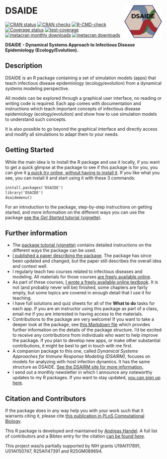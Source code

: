 
<!-- README.md is generated from README.Rmd. Please edit that file -->

# DSAIDE <img src="man/figures/logo.png" align="right" alt="" width="120" />

<!-- badges: start -->

[![CRAN
status](https://www.r-pkg.org/badges/version/DSAIDE)](https://cran.r-project.org/package=DSAIDE)
[![CRAN
checks](https://cranchecks.info/badges/summary/DSAIDE)](https://cran.r-project.org/web/checks/check_results_DSAIDE.html)
[![R-CMD-check](https://github.com/ahgroup/DSAIDE/workflows/R-CMD-check/badge.svg)](https://github.com/ahgroup/DSAIDE/actions)
[![Coverage
status](https://codecov.io/gh/ahgroup/DSAIDE/branch/master/graph/badge.svg?token=OGO3sVEcPD)](https://codecov.io/gh/ahgroup/DSAIDE)
[![test-coverage](https://github.com/ahgroup/DSAIDE/workflows/test-coverage/badge.svg)](https://github.com/ahgroup/DSAIDE/actions)
[![metacran monthly
downloads](https://cranlogs.r-pkg.org/badges/DSAIDE)](https://cran.r-project.org/package=DSAIDE)
[![metacran
downloads](https://cranlogs.r-pkg.org/badges/grand-total/DSAIDE?color=ff69b4)](https://cran.r-project.org/package=DSAIDE)
<!-- badges: end -->

**DSAIDE - Dynamical Systems Approach to Infectious Disease Epidemiology
(Ecology/Evolution).**

## Description

DSAIDE is an R package containing a set of simulation models (apps) that
teach infectious disease epidemiology (ecology/evolution) from a
dynamical systems modeling perspective.

All models can be explored through a graphical user interface, no
reading or writing code is required. Each app comes with documentation
and instructions which teach important concepts of infectious disease
epidemiology (ecology/evolution) and show how to use simulation models
to understand such concepts.

It is also possible to go beyond the graphical interface and directly
access and modify all simulations to adapt them to your needs.

## Getting Started

While the main idea is to install the R package and use it locally, if
you want to get a quick glimpse at the package to see if this package is
for you, you can give it [a quick try online, without having to install
it](https://shiny.ovpr.uga.edu/DSAIDE/). If you like what you see, you
can install it and start using it with these 3 commands:

    install.packages('DSAIDE')
    library('DSAIDE')
    dsaidemenu()

For an introduction to the package, step-by-step instructions on getting
started, and more information on the different ways you can use the
package [see the *Get Started* tutorial
(vignette)](https://ahgroup.github.io/DSAIDE/articles/DSAIDE.html).

## Further information

- The [package tutorial
  (vignette)](https://ahgroup.github.io/DSAIDE/articles/DSAIDE.html)
  contains detailed instructions on the different ways the package can
  be used.
- [I published a paper describing the
  package](https://doi.org/10.1371/journal.pcbi.1005642). The package
  has since been updated and changed, but the paper still describes the
  overall idea and context well.  
- I regularly teach two courses related to infectious diseases and
  modeling. All materials for those courses [are freely available
  online](https://andreashandel.github.io/IDEMAcourse/).
- As part of these courses, [I wrote a freely available online
  textbook](https://andreashandel.github.io/IDEMAbook/). It is not (and
  probably never will be) finished, some chapters are fairly empty, but
  some topics are covered in enough detail that I use it for teaching.
- I have full solutions and quiz sheets for all of the **What to do**
  tasks for each app. If you are an instructor using this package as
  part of a class, email me if you are interested in having access to
  the materials.
- Contributions to the package are very welcome! If you want to take a
  deeper look at the package, see [this Markdown
  file](https://github.com/ahgroup/DSAIDE/blob/master/auxiliary/docsfordevelopers/documentation.md)
  which provides further information on the details of the package
  structure. I’d be excited to receive any contributions from
  individuals who want to help improve the package. If you plan to
  develop new apps, or make other substantial contributions, it might be
  best to get in touch with me first.
- A companion package to this one, called *Dynamical Systems Approaches
  for Immune Response Modeling (DSAIRM)*, focuses on models for
  analyzing with-host infection dynamics. It has the same structure as
  DSAIDE. [See the DSAIRM site for more
  information.](https://ahgroup.github.io/DSAIRM/)
- I send out a monthly newsletter in which I announce any noteworthy
  updates to my R packages. If you want to stay updated, [you can sign
  up here](https://www.andreashandel.com/subscribe/).

## Citation and Contributors

If the package does in any way help you with your work such that it
warrants citing it, please cite [this publication in PLoS Computational
Biology](https://doi.org/10.1371/journal.pcbi.1005642).

This R package is developed and maintained by [Andreas
Handel](https://www.andreashandel.com/). A full list of contributors and
a Bibtex entry for the citation [can be found
here](https://ahgroup.github.io/DSAIDE/authors.html).

This project was/is partially supported by NIH grants U19AI117891,
U01AI150747, R25AI147391 and R25GM089694.
